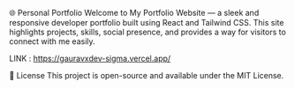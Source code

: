 🌐 Personal Portfolio
Welcome to My Portfolio Website — a sleek and responsive developer portfolio built using React and Tailwind CSS. This site highlights projects, skills, social presence, and provides a way for visitors to connect with me easily.

LINK : https://gauravxdev-sigma.vercel.app/

📜 License
This project is open-source and available under the MIT License.

